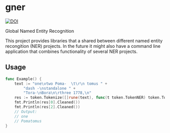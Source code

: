 # gner

[![DOI](https://zenodo.org/badge/306673142.svg)](https://doi.org/10.5281/zenodo.14262551)

Global Named Entity Recognition

This project provides libraries that a shared between different named entity
recongition (NER) projects. In the future it might also have a command line
application that combines functionality of several NER projects.

## Usage

```go
func Example() {
	text := "one\vtwo Poma-  \t\r\n tomus " +
		"dash -\nstandalone " +
		"Tora-\nBora\n\rthree 1778,\n"
	res := token.Tokenize([]rune(text), func(t token.TokenNER) token.TokenNER { return t })
	fmt.Println(res[0].Cleaned())
	fmt.Println(res[2].Cleaned())
	// Output:
	// one
	// Pomatomus
}
```
